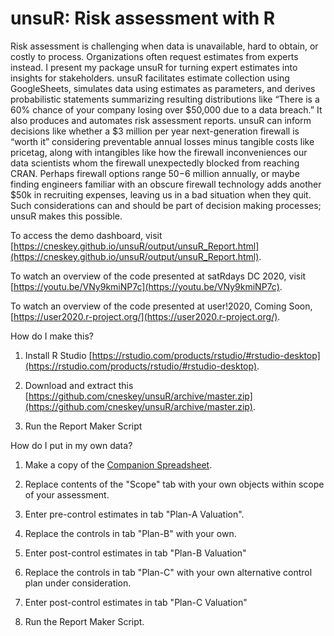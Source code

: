# unsuR: Risk assessment with R

Risk assessment is challenging when data is unavailable, hard to obtain, or costly to process. Organizations often request estimates from experts instead. I present my package unsuR for turning expert estimates into insights for stakeholders. unsuR facilitates estimate collection using GoogleSheets, simulates data using estimates as parameters, and derives probabilistic statements summarizing resulting distributions like “There is a 60% chance of your company losing over $50,000 due to a data breach.” It also produces and automates risk assessment reports. unsuR can inform decisions like whether a $3 million per year next-generation firewall is “worth it” considering preventable annual losses minus tangible costs like pricetag, along with intangibles like how the firewall inconveniences our data scientists whom the firewall unexpectedly blocked from reaching CRAN. Perhaps firewall options range $50-$6 million annually, or maybe finding engineers familiar with an obscure firewall technology adds another $50k in recruiting expenses, leaving us in a bad situation when they quit. Such considerations can and should be part of decision making processes; unsuR makes this possible.

To access the demo dashboard, visit [https://cneskey.github.io/unsuR/output/unsuR_Report.html](https://cneskey.github.io/unsuR/output/unsuR_Report.html).

To watch an overview of the code presented at satRdays DC 2020, visit [https://youtu.be/VNy9kmiNP7c](https://youtu.be/VNy9kmiNP7c).

To watch an overview of the code presented at user!2020, Coming Soon, [https://user2020.r-project.org/](https://user2020.r-project.org/).

How do I make this?
1. Install R Studio [https://rstudio.com/products/rstudio/#rstudio-desktop](https://rstudio.com/products/rstudio/#rstudio-desktop).

2. Download and extract this [https://github.com/cneskey/unsuR/archive/master.zip](https://github.com/cneskey/unsuR/archive/master.zip).

3. Run the Report Maker Script

How do I put in my own data?

1. Make a copy of the [Companion Spreadsheet](https://docs.google.com/spreadsheets/d/1DWB4rdAmUGggkUN0KtVdtyn6E1gZ9j68QifDD8cn2fY/edit#gid=1976081657).

2. Replace contents of the "Scope" tab with your own objects within scope of your assessment.

3. Enter pre-control estimates in tab "Plan-A Valuation".

4. Replace the controls in tab "Plan-B" with your own.

5. Enter post-control estimates in tab "Plan-B Valuation"

6. Replace the controls in tab "Plan-C" with your own alternative control plan under consideration.

5. Enter post-control estimates in tab "Plan-C Valuation"

5. Run the Report Maker Script.
